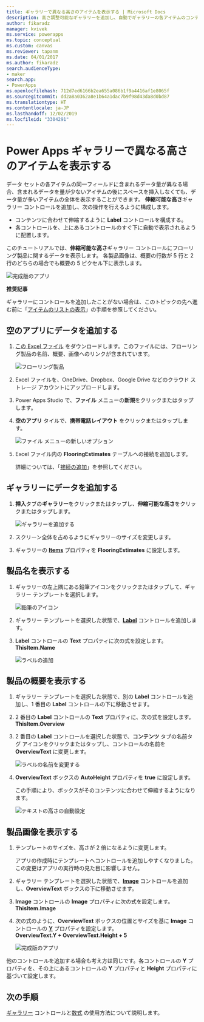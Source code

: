 ```yaml
---
title: ギャラリーで異なる高さのアイテムを表示する | Microsoft Docs
description: 高さ調整可能なギャラリーを追加し、自動でギャラリーの各アイテムのコンテンツの分量に合わせるように構成する
author: fikaradz
manager: kvivek
ms.service: powerapps
ms.topic: conceptual
ms.custom: canvas
ms.reviewer: tapanm
ms.date: 04/01/2017
ms.author: fikaradz
search.audienceType:
- maker
search.app:
- PowerApps
ms.openlocfilehash: 712d7ed6166b2ea655a086b1f9a4416af1e8065f
ms.sourcegitcommit: dd2a8a0362a8e1b64a1dac7b9f98d43da8d0bd87
ms.translationtype: HT
ms.contentlocale: ja-JP
ms.lasthandoff: 12/02/2019
ms.locfileid: "3304291"
---
```

# <a name="show-items-of-different-heights-in-a-power-apps-gallery"></a>Power Apps ギャラリーで異なる高さのアイテムを表示する
データ セットの各アイテムの同一フィールドに含まれるデータ量が異なる場合、含まれるデータを量が少ないアイテムの後にスペースを挿入しなくても、データ量が多いアイテムの全体を表示することができます。 **伸縮可能な高さ**ギャラリー コントロールを追加し、次の操作を行えるように構成します。

* コンテンツに合わせて伸縮するように **Label** コントロールを構成する。
* 各コントロールを、上にあるコントロールのすぐ下に自動で表示されるように配置します。

このチュートリアルでは、**伸縮可能な高さ**ギャラリー コントロールにフローリング製品に関するデータを表示します。 各製品画像は、概要の行数が 5 行と 2 行のどちらの場合でも概要の 5 ピクセル下に表示します。

![完成版のアプリ](./media/gallery-dynamic-sizing/dynamic-app.png)

**推奨記事**

ギャラリーにコントロールを追加したことがない場合は、このトピックの先へ進む前に「[アイテムのリストの表示](add-gallery.md)」の手順を参照してください。

## <a name="add-data-to-a-blank-app"></a>空のアプリにデータを追加する
1. [この Excel ファイル](https://az787822.vo.msecnd.net/documentation/get-started-from-data/FlooringEstimates.xlsx) をダウンロードします。このファイルには、フローリング製品の名前、概要、画像へのリンクが含まれています。

    ![フローリング製品](./media/gallery-dynamic-sizing/flooring-products.png)

2. Excel ファイルを、OneDrive、Dropbox、Google Drive などのクラウド ストレージ アカウントにアップロードします。

3. Power Apps Studio で、**ファイル** メニューの**新規**をクリックまたはタップします。

4. **空のアプリ** タイルで、**携帯電話レイアウト** をクリックまたはタップします。

    ![ファイル メニューの新しいオプション](./media/gallery-dynamic-sizing/blank-app.png)

5. Excel ファイル内の **FlooringEstimates** テーブルへの接続を追加します。

    詳細については、「[接続の追加](add-data-connection.md)」を参照してください。

## <a name="add-data-to-a-gallery"></a>ギャラリーにデータを追加する
1. **挿入**タブの**ギャラリー**をクリックまたはタップし、**伸縮可能な高さ**をクリックまたはタップします。

    ![ギャラリーを追加する](./media/gallery-dynamic-sizing/add-flexible.png)
2. スクリーン全体を占めるようにギャラリーのサイズを変更します。

3. ギャラリーの **[Items](controls/properties-core.md)** プロパティを **FlooringEstimates** に設定します。

## <a name="show-the-product-names"></a>製品名を表示する
1. ギャラリーの左上隅にある鉛筆アイコンをクリックまたはタップして、ギャラリー テンプレートを選択します。

    ![鉛筆のアイコン](./media/gallery-dynamic-sizing/edit-template.png)

2. ギャラリー テンプレートを選択した状態で、**[Label](controls/control-text-box.md)** コントロールを追加します。

3. **Label** コントロールの **Text** プロパティに次の式を設定します。<br>
   **ThisItem.Name**

    ![ラベルの追加](./media/gallery-dynamic-sizing/add-text-box.png)

## <a name="show-the-product-overviews"></a>製品の概要を表示する
1. ギャラリー テンプレートを選択した状態で、別の **Label** コントロールを追加し、1 番目の **Label** コントロールの下に移動させます。  

2. 2 番目の **Label** コントロールの **Text** プロパティに、次の式を設定します。<br> **ThisItem.Overview**

3. 2 番目の **Label** コントロールを選択した状態で、**コンテンツ** タブの名前タグ アイコンをクリックまたはタップし、コントロールの名前を **OverviewText** に変更します。

    ![ラベルの名前を変更する](./media/gallery-dynamic-sizing/rename-text-box.png)

4. **OverviewText** ボックスの **AutoHeight** プロパティを **true** に設定します。

    この手順により、ボックスがそのコンテンツに合わせて伸縮するようになります。

      ![テキストの高さの自動設定](./media/gallery-dynamic-sizing/autoheight-text.png)

## <a name="show-the-product-images"></a>製品画像を表示する
1. テンプレートのサイズを、高さが 2 倍になるように変更します。

    アプリの作成時にテンプレートへコントロールを追加しやすくなりました。この変更はアプリの実行時の見た目に影響しません。

2. ギャラリー テンプレートを選択した状態で、**[Image](controls/control-image.md)** コントロールを追加し、**OverviewText** ボックスの下に移動させます。

3. **Image** コントロールの **Image** プロパティに次の式を設定します。<br>
    **ThisItem.Image**

4. 次の式のように、**OverviewText** ボックスの位置とサイズを基に **Image** コントロールの **[Y](controls/properties-core.md)** プロパティを設定します。
   <br>**OverviewText.Y + OverviewText.Height + 5**

    ![完成版のアプリ](./media/gallery-dynamic-sizing/final-app.png)

他のコントロールを追加する場合も考え方は同じです。各コントロールの **Y** プロパティを、その上にあるコントロールの **Y** プロパティと **Height** プロパティに基づいて設定します。

## <a name="next-steps"></a>次の手順
[ギャラリー](working-with-forms.md) コントロールと[数式](working-with-formulas.md) の使用方法について説明します。
